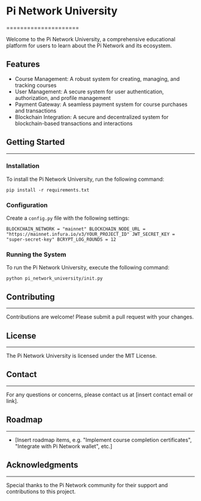 # Pi Network University
=====================

Welcome to the Pi Network University, a comprehensive educational platform for users to learn about the Pi Network and its ecosystem.

## Features

* Course Management: A robust system for creating, managing, and tracking courses
* User Management: A secure system for user authentication, authorization, and profile management
* Payment Gateway: A seamless payment system for course purchases and transactions
* Blockchain Integration: A secure and decentralized system for blockchain-based transactions and interactions

## Getting Started
---------------

### Installation

To install the Pi Network University, run the following command:

`pip install -r requirements.txt`

### Configuration

Create a `config.py` file with the following settings:

`BLOCKCHAIN_NETWORK = "mainnet" BLOCKCHAIN_NODE_URL = "https://mainnet.infura.io/v3/YOUR_PROJECT_ID" JWT_SECRET_KEY = "super-secret-key" BCRYPT_LOG_ROUNDS = 12`

### Running the System

To run the Pi Network University, execute the following command:

`python pi_network_university/init.py`

## Contributing
------------

Contributions are welcome! Please submit a pull request with your changes.

## License
-------

The Pi Network University is licensed under the MIT License.

## Contact
-------

For any questions or concerns, please contact us at [insert contact email or link].

## Roadmap
-------

* [Insert roadmap items, e.g. "Implement course completion certificates", "Integrate with Pi Network wallet", etc.]

## Acknowledgments
---------------

Special thanks to the Pi Network community for their support and contributions to this project.
